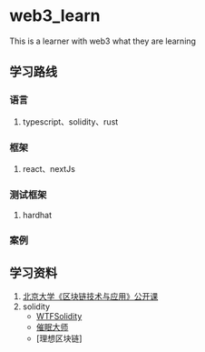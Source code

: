 # web3_learn
This is a learner with web3 what they are learning

## 学习路线
### 语言
1. typescript、solidity、rust
### 框架 
1. react、nextJs
### 测试框架
1. hardhat
### 案例


## 学习资料
1. [北京大学《区块链技术与应用》公开课](https://juejin.cn/post/7138072108516507661)
2. solidity
   - [WTFSolidity]()
   - [催眠大师]()
   - [理想区块链]